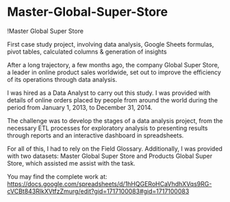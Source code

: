 # Master-Global-Super-Store

!Master Global Super Store

First case study project, involving data analysis, Google Sheets formulas, pivot tables, calculated columns &amp; generation of insights

After a long trajectory, a few months ago, the company Global Super Store, a leader in online product sales worldwide, set out to improve the efficiency of its operations through data analysis.

I was hired as a Data Analyst to carry out this study. I was provided with details of online orders placed by people from around the world during the period from January 1, 2013, to December 31, 2014.

The challenge was to develop the stages of a data analysis project, from the necessary ETL processes for exploratory analysis to presenting results through reports and an interactive dashboard in spreadsheets.

For all of this, I had to rely on the Field Glossary. Additionally, I was provided with two datasets: Master Global Super Store and Products Global Super Store, which assisted me assist with the task.

You may find the complete work at: https://docs.google.com/spreadsheets/d/1hHQGERoHCaVhdhXVqs9RG-cVCBt843RlkXVtfzZmurg/edit?gid=1717100083#gid=1717100083

